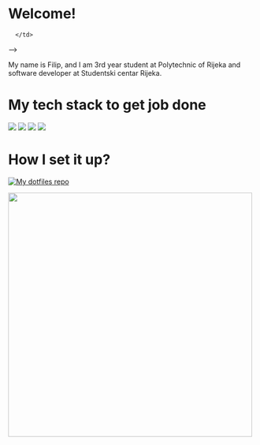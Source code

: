 # Welcome!
<!-- <p>
  <table="right">
  <tr>
      <td>
        
<!--       <img width="485px" align="right" src="https://github-readme-stats.vercel.app/api?username=fivanusec&hide_border=true&border_radius=0&count_private=true&layout=default&hide_title=false&show_icons=true&theme=dark&icon_color=5194f0&bg_color=0d1117" /> -->
      </td>
  </tr>
</table>
</p> -->

My name is Filip, and I am 3rd year student at Polytechnic of Rijeka and software developer at Studentski centar Rijeka.

# My tech stack to get job done

![](https://img.shields.io/badge/OS-Linux-informational?style=for-the-badge&logo=linux&logoColor=white&color=blue)
![](https://img.shields.io/badge/Shell-fish-blue?style=for-the-badge&logo=gnu-bash&logoColor=white&color=blue)
![](https://img.shields.io/badge/Editor-neovim-blue?style=for-the-badge&logo=neovim&logoColor=white&color=blue)
![](https://img.shields.io/badge/Terminal--Emulator-alacritty-blue?style=for-the-badge&logo=alacritty&logoColor=white&color=blue)

# How I set it up?

[![My dotfiles repo](https://github-readme-stats.vercel.app/api/pin/?username=fivanusec&repo=My-dotfiles&theme=dark&bg_color=0d1117&show_icons=true)](https://github.com/fivanusec/My-dotfiles)

<img width="495px" src="https://github-readme-stats.vercel.app/api/top-langs/?username=fivanusec&hide=html, php&layout=default&count_private=true&hide_border=true&border_radius=0&theme=dark&icon_color=5194f0&bg_color=0d1117" />
